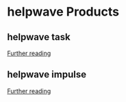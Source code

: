 # helpwave Products

## helpwave task

[Further reading](./tasks/README.md)


## helpwave impulse

[Further reading](./impulse/README.md)